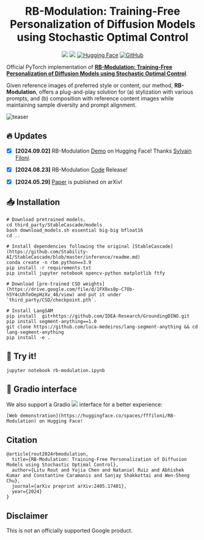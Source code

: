 
<div align="center">
<h1>RB-Modulation: Training-Free Personalization of Diffusion Models using Stochastic Optimal Control</h1>

<a href='https://rb-modulation.github.io/'><img src='https://img.shields.io/badge/Project-Page-green'></a>
<a href='https://arxiv.org/pdf/2405.17401'><img src='https://img.shields.io/badge/ArXiv-Preprint-red'></a>
[![Hugging Face](https://img.shields.io/badge/%F0%9F%A4%97%20Hugging%20Face-Demo-red)](https://huggingface.co/spaces/fffiloni/RB-Modulation)
[![GitHub](https://img.shields.io/github/stars/google/RB-Modulation?style=social)](https://github.com/google/RB-Modulation)
</div>

Official PyTorch implementation of [**RB-Modulation: Training-Free Personalization of Diffusion Models using Stochastic Optimal Control**](https://arxiv.org/pdf/2405.17401).


<!-- [![Star on GitHub](https://img.shields.io/github/stars/google/RB-Modulation.svg?style=social)](https://github.com/google/RB-Modulation/stargazers) -->

Given reference images of preferred style or content, our method, **RB-Modulation**, offers a plug-and-play solution for (a) stylization with various prompts, and (b)
composition with reference content images while maintaining sample diversity and prompt alignment.

![teaser](./assets/web1.png)


## 🔥 Updates
- [x] **[2024.09.02]** RB-Modulation [Demo](https://huggingface.co/spaces/fffiloni/RB-Modulation) on Hugging Face! Thanks [Sylvain Filoni](https://huggingface.co/fffiloni).
- [x] **[2024.08.23]** RB-Modulation [Code](https://github.com/google/RB-Modulation) Release!
- [x] **[2024.05.29]** [Paper](https://arxiv.org/pdf/2405.17401) is published on arXiv!


## 📥 Installation

```
# Download pretrained models.
cd third_party/StableCascade/models
bash download_models.sh essential big-big bfloat16
cd ..

# Install dependencies following the original [StableCascade](https://github.com/Stability-AI/StableCascade/blob/master/inference/readme.md)
conda create -n rbm python==3.9
pip install -r requirements.txt
pip install jupyter notebook opencv-python matplotlib ftfy

# Download [pre-trained CSD weights](https://drive.google.com/file/d/1FX0xs8p-C7Ob-h5Y4cUhTeOepHzXv_46/view) and put it under `third_party/CSD/checkpoint.pth`.

# Install LangSAM
pip install  git+https://github.com/IDEA-Research/GroundingDINO.git
pip install segment-anything==1.0
git clone https://github.com/luca-medeiros/lang-segment-anything && cd lang-segment-anything
pip install -e .
```

## 🚀 Try it!
```commandline
jupyter notebook rb-modulation.ipynb
```

## 🤗 Gradio interface
We also support a Gradio <a href='https://github.com/gradio-app/gradio'><img src='https://img.shields.io/github/stars/gradio-app/gradio'></a> interface for a better experience:
```
[Web demonstration](https://huggingface.co/spaces/fffiloni/RB-Modulation) on Hugging Face!
```

## Citation

```
@article{rout2024rbmodulation,
  title={RB-Modulation: Training-Free Personalization of Diffusion Models using Stochastic Optimal Control},
  author={Litu Rout and Yujia Chen and Nataniel Ruiz and Abhishek Kumar and Constantine Caramanis and Sanjay Shakkottai and Wen-Sheng Chu},
  journal={arXiv preprint arXiv:2405.17401},
  year={2024}
}
```

<!-- ## Star History

[![Star History Chart](https://api.star-history.com/svg?repos=google/RB-Modulation&type=Date)](https://star-history.com/#google/RB-Modulation&Date) -->

## Disclaimer
This is not an officially supported Google product.
